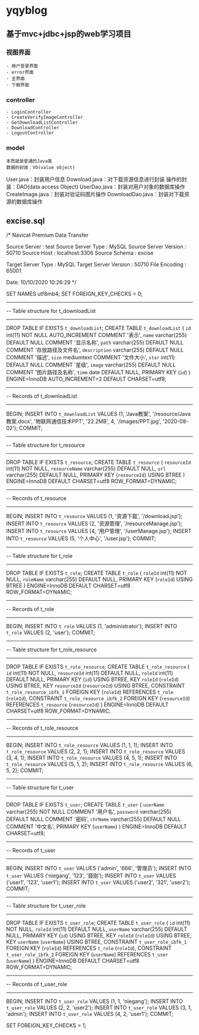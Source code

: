 # yqyblog
## 基于mvc+jdbc+jsp的web学习项目

### 视图界面

    - 用户登录界面
    - error界面
    - 主界面
    - 下载界面

### controller
    - LoginController
    - CreateVerifyImageController
    - GetDownloadListController
    - DownloadController
    - LogoutController
    
### model
    本质就是普通的Java类
	数据的封装：VO(value object)
User.java：封装用户信息
Download.java：对下载资源信息进行封装
	操作的封装：DAO(data access Object)
UserDao.java：封装对用户对象的数据库操作
CreateImage.java：封装对验证码图片操作
DownloadDao.java：封装对下载资源的数据库操作



##  excise.sql

/*
 Navicat Premium Data Transfer

 Source Server         : test
 Source Server Type    : MySQL
 Source Server Version : 50710
 Source Host           : localhost:3306
 Source Schema         : excise

 Target Server Type    : MySQL
 Target Server Version : 50710
 File Encoding         : 65001

 Date: 10/10/2020 10:26:29
*/

SET NAMES utf8mb4;
SET FOREIGN_KEY_CHECKS = 0;

-- ----------------------------
-- Table structure for t_downloadList
-- ----------------------------
DROP TABLE IF EXISTS `t_downloadList`;
CREATE TABLE `t_downloadList` (
  `id` int(11) NOT NULL AUTO_INCREMENT COMMENT '表示',
  `name` varchar(255) DEFAULT NULL COMMENT '显示名称',
  `path` varchar(255) DEFAULT NULL COMMENT '存放路径及文件名',
  `description` varchar(255) DEFAULT NULL COMMENT '描述',
  `size` mediumtext COMMENT '文件大小',
  `star` int(11) DEFAULT NULL COMMENT '星级',
  `image` varchar(255) DEFAULT NULL COMMENT '图片路径及名称',
  `time` date DEFAULT NULL,
  PRIMARY KEY (`id`)
) ENGINE=InnoDB AUTO_INCREMENT=2 DEFAULT CHARSET=utf8;

-- ----------------------------
-- Records of t_downloadList
-- ----------------------------
BEGIN;
INSERT INTO `t_downloadList` VALUES (1, 'Java教案', '/resource/Java教案.docx', '物联网通信技术PPT', '22.2MB', 4, '/images/PPT.jpg', '2020-08-02');
COMMIT;

-- ----------------------------
-- Table structure for t_resource
-- ----------------------------
DROP TABLE IF EXISTS `t_resource`;
CREATE TABLE `t_resource` (
  `resourceId` int(11) NOT NULL,
  `resourceName` varchar(255) DEFAULT NULL,
  `url` varchar(255) DEFAULT NULL,
  PRIMARY KEY (`resourceId`) USING BTREE
) ENGINE=InnoDB DEFAULT CHARSET=utf8 ROW_FORMAT=DYNAMIC;

-- ----------------------------
-- Records of t_resource
-- ----------------------------
BEGIN;
INSERT INTO `t_resource` VALUES (1, '资源下载', '/download.jsp');
INSERT INTO `t_resource` VALUES (2, '资源管理', '/resourceManage.jsp');
INSERT INTO `t_resource` VALUES (4, '用户管理', '/userManage.jsp');
INSERT INTO `t_resource` VALUES (5, '个人中心', '/user.jsp');
COMMIT;

-- ----------------------------
-- Table structure for t_role
-- ----------------------------
DROP TABLE IF EXISTS `t_role`;
CREATE TABLE `t_role` (
  `roleId` int(11) NOT NULL,
  `roleName` varchar(255) DEFAULT NULL,
  PRIMARY KEY (`roleId`) USING BTREE
) ENGINE=InnoDB DEFAULT CHARSET=utf8 ROW_FORMAT=DYNAMIC;

-- ----------------------------
-- Records of t_role
-- ----------------------------
BEGIN;
INSERT INTO `t_role` VALUES (1, 'administrator');
INSERT INTO `t_role` VALUES (2, 'user');
COMMIT;

-- ----------------------------
-- Table structure for t_role_resource
-- ----------------------------
DROP TABLE IF EXISTS `t_role_resource`;
CREATE TABLE `t_role_resource` (
  `id` int(11) NOT NULL,
  `resourceId` int(11) DEFAULT NULL,
  `roleId` int(11) DEFAULT NULL,
  PRIMARY KEY (`id`) USING BTREE,
  KEY `roleId` (`roleId`) USING BTREE,
  KEY `resourceId` (`resourceId`) USING BTREE,
  CONSTRAINT `t_role_resource_ibfk_1` FOREIGN KEY (`roleId`) REFERENCES `t_role` (`roleId`),
  CONSTRAINT `t_role_resource_ibfk_2` FOREIGN KEY (`resourceId`) REFERENCES `t_resource` (`resourceId`)
) ENGINE=InnoDB DEFAULT CHARSET=utf8 ROW_FORMAT=DYNAMIC;

-- ----------------------------
-- Records of t_role_resource
-- ----------------------------
BEGIN;
INSERT INTO `t_role_resource` VALUES (1, 1, 1);
INSERT INTO `t_role_resource` VALUES (2, 2, 1);
INSERT INTO `t_role_resource` VALUES (3, 4, 1);
INSERT INTO `t_role_resource` VALUES (4, 5, 1);
INSERT INTO `t_role_resource` VALUES (5, 1, 2);
INSERT INTO `t_role_resource` VALUES (6, 5, 2);
COMMIT;

-- ----------------------------
-- Table structure for t_user
-- ----------------------------
DROP TABLE IF EXISTS `t_user`;
CREATE TABLE `t_user` (
  `userName` varchar(255) NOT NULL COMMENT '用户名',
  `password` varchar(255) DEFAULT NULL COMMENT '密码',
  `chrName` varchar(255) DEFAULT NULL COMMENT '中文名',
  PRIMARY KEY (`userName`)
) ENGINE=InnoDB DEFAULT CHARSET=utf8;

-- ----------------------------
-- Records of t_user
-- ----------------------------
BEGIN;
INSERT INTO `t_user` VALUES ('admin', '666', '管理员');
INSERT INTO `t_user` VALUES ('niegang', '123', '聂刚');
INSERT INTO `t_user` VALUES ('user1', '123', 'user1');
INSERT INTO `t_user` VALUES ('user2', '321', 'user2');
COMMIT;

-- ----------------------------
-- Table structure for t_user_role
-- ----------------------------
DROP TABLE IF EXISTS `t_user_role`;
CREATE TABLE `t_user_role` (
  `id` int(11) NOT NULL,
  `roleId` int(11) DEFAULT NULL,
  `userName` varchar(255) DEFAULT NULL,
  PRIMARY KEY (`id`) USING BTREE,
  KEY `roleId` (`roleId`) USING BTREE,
  KEY `userName` (`userName`) USING BTREE,
  CONSTRAINT `t_user_role_ibfk_1` FOREIGN KEY (`roleId`) REFERENCES `t_role` (`roleId`),
  CONSTRAINT `t_user_role_ibfk_2` FOREIGN KEY (`userName`) REFERENCES `t_user` (`userName`)
) ENGINE=InnoDB DEFAULT CHARSET=utf8 ROW_FORMAT=DYNAMIC;

-- ----------------------------
-- Records of t_user_role
-- ----------------------------
BEGIN;
INSERT INTO `t_user_role` VALUES (1, 1, 'niegang');
INSERT INTO `t_user_role` VALUES (2, 2, 'user2');
INSERT INTO `t_user_role` VALUES (3, 1, 'admin');
INSERT INTO `t_user_role` VALUES (4, 2, 'user1');
COMMIT;

SET FOREIGN_KEY_CHECKS = 1;
